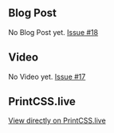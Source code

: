 ## Blog Post

No Blog Post yet. [Issue #18](https://github.com/azettl/printcss.examples/issues/18)

## Video

No Video yet. [Issue #17](https://github.com/azettl/printcss.examples/issues/17)

## PrintCSS.live

[View directly on PrintCSS.live](https://printcss.live/yMYerEdOBQ)
